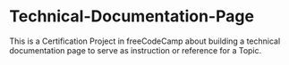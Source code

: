 # Technical-Documentation-Page
This is a Certification Project in freeCodeCamp about building a technical documentation page to serve as instruction or reference for a Topic.
